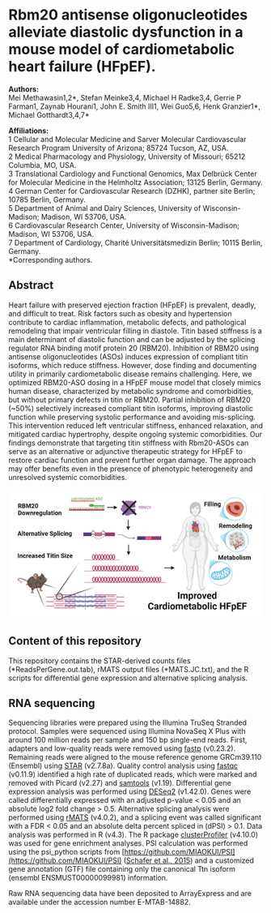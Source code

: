 # Rbm20 antisense oligonucleotides alleviate diastolic dysfunction in a mouse model of cardiometabolic heart failure (HFpEF).

**Authors:**   
Mei Methawasin1,2*, Stefan Meinke3,4, Michael H Radke3,4, Gerrie P Farman1, Zaynab Hourani1, John E. Smith III1, Wei Guo5,6, Henk Granzier1*, Michael Gotthardt3,4,7*

**Affiliations:**  
1 Cellular and Molecular Medicine and Sarver Molecular Cardiovascular Research Program University of Arizona; 85724 Tucson, AZ, USA.    
2 Medical Pharmacology and Physiology, University of Missouri; 65212 Columbia, MO, USA.  
3 Translational Cardiology and Functional Genomics, Max Delbrück Center for Molecular Medicine in the Helmholtz Association; 13125 Berlin, Germany.  
4 German Center for Cardiovascular Research (DZHK), partner site Berlin; 10785 Berlin, Germany.  
5 Department of Animal and Dairy Sciences, University of Wisconsin-Madison; Madison, WI 53706, USA.  
6 Cardiovascular Research Center, University of Wisconsin-Madison; Madison, WI 53706, USA.  
7 Department of Cardiology, Charité Universitätsmedizin Berlin; 10115 Berlin, Germany.  
*Corresponding authors. 

## Abstract
Heart failure with preserved ejection fraction (HFpEF) is prevalent, deadly, and difficult to treat. Risk factors such as obesity and hypertension contribute to cardiac inflammation, metabolic defects, and pathological remodeling that impair ventricular filling in diastole. Titin based stiffness is a main determinant of diastolic function and can be adjusted by the splicing regulator RNA binding motif protein 20 (RBM20). Inhibition of RBM20 using antisense oligonucleotides (ASOs) induces expression of compliant titin isoforms, which reduce stiffness. However, dose finding and documenting utility in primarily cardiometabolic disease remains challenging.
Here, we optimized RBM20-ASO dosing in a HFpEF mouse model that closely mimics human disease, characterized by metabolic syndrome and comorbidities, but without primary defects in titin or RBM20. Partial inhibition of RBM20 (~50%) selectively increased compliant titin isoforms, improving diastolic function while preserving systolic performance and avoiding mis-splicing. This intervention reduced left ventricular stiffness, enhanced relaxation, and mitigated cardiac hypertrophy, despite ongoing systemic comorbidities. Our findings demonstrate that targeting titin stiffness with Rbm20-ASOs can serve as an alternative or adjunctive therapeutic strategy for HFpEF to restore cardiac function and prevent further organ damage. The approach may offer benefits even in the presence of phenotypic heterogeneity and unresolved systemic comorbidities.

![Graphical Abstract](GraphicalAbstract.png)

## Content of this repository
This repository contains the STAR-derived counts files (*ReadsPerGene.out.tab), rMATS output files (*MATS.JC.txt), and the R scripts for differential gene expression and alternative splicing analysis. 

## RNA sequencing 
Sequencing libraries were prepared using the Illumina TruSeq Stranded protocol. Samples were sequenced using Illumina NovaSeq X Plus with around 100 million reads per sample and 150 bp single-end reads. 
First, adapters and low-quality reads were removed using [fastp](https://github.com/OpenGene/fastp) (v0.23.2). Remaining reads were aligned to the mouse reference genome GRCm39.110 (Ensembl) using [STAR](https://github.com/alexdobin/STAR) (v2.7.8a). 
Quality control analysis using [fastqc](https://www.bioinformatics.babraham.ac.uk/projects/fastqc/) (v0.11.9) identified a high rate of duplicated reads, which were marked and removed with Picard (v2.27) and [samtools](https://github.com/samtools/samtools) (v1.19). 
Differential gene expression analysis was performed using [DESeq2](https://pubmed.ncbi.nlm.nih.gov/25516281/) (v1.42.0). Genes were called differentially expressed with an adjusted p-value < 0.05 and an absolute log2 fold change > 0.5. 
Alternative splicing analysis were performed using [rMATS](https://pubmed.ncbi.nlm.nih.gov/25480548/) (v4.0.2), and a splicing event was called significant with a FDR < 0.05 and an absolute delta percent spliced in (dPSI) > 0.1. 
Data analysis was performed in R (v4.3). The R package [clusterProfiler](https://pubmed.ncbi.nlm.nih.gov/22455463/) (v4.10.0) was used for gene enrichment analyses.
PSI calculation was performed using the psi_python scripts from [https://github.com/MIAOKUI/PSI](https://github.com/MIAOKUI/PSI) ([Schafer et al., 2015](https://currentprotocols.onlinelibrary.wiley.com/doi/full/10.1002/0471142905.hg1116s87)) and a customized gene annotation (GTF) file containing only the canonical Ttn isoform (ensembl ENSMUST00000099981) information.

Raw RNA sequencing data have been deposited to ArrayExpress and are available under the accession number E-MTAB-14882.
